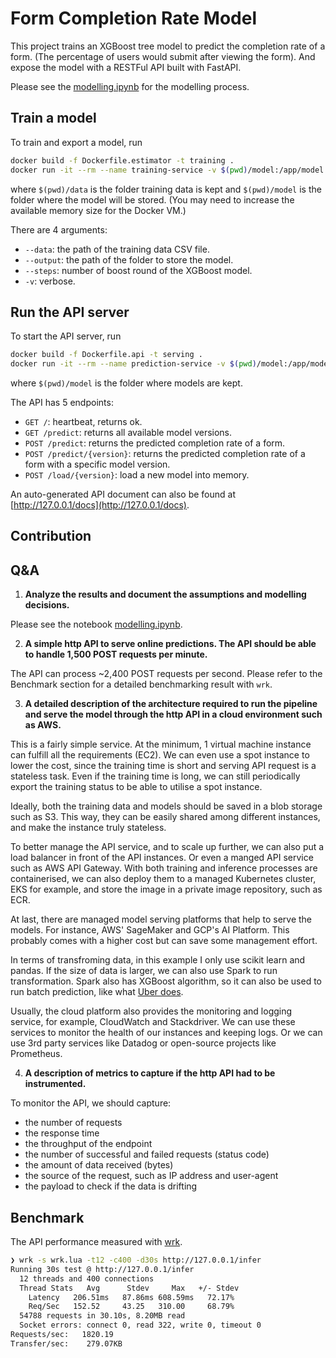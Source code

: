 # Form Completion Rate Model

This project trains an XGBoost tree model to predict the completion rate of a form. (The percentage of users would submit after viewing the form). And expose the model with a RESTFul API built with FastAPI.

Please see the [modelling.ipynb](https://github.com/hhschu/form-completion-rate/blob/master/modelling.ipynb) for the modelling process.

## Train a model

To train and export a model, run

```sh
docker build -f Dockerfile.estimator -t training .
docker run -it --rm --name training-service -v $(pwd)/model:/app/model -v $(pwd)/data:/app/data training --data /app/data/completion_rate.csv --output /app/model/ --steps 20
```

where `$(pwd)/data` is the folder training data is kept and `$(pwd)/model` is the folder where the model will be stored. (You may need to increase the available memory size for the Docker VM.)

There are 4 arguments:

* `--data`: the path of the training data CSV file.
* `--output`: the path of the folder to store the model.
* `--steps`: number of boost round of the XGBoost model.
* `-v`: verbose.

## Run the API server

To start the API server, run

```sh
docker build -f Dockerfile.api -t serving .
docker run -it --rm --name prediction-service -v $(pwd)/model:/app/model -p 80:80 serving
```

where `$(pwd)/model` is the folder where models are kept.

The API has 5 endpoints:

* `GET /`: heartbeat, returns ok.
* `GET /predict`: returns all available model versions.
* `POST /predict`: returns the predicted completion rate of a form.
* `POST /predict/{version}`: returns the predicted completion rate of a form with a specific model version.
* `POST /load/{version}`: load a new model into memory.

An auto-generated API document can also be found at [http://127.0.0.1/docs](http://127.0.0.1/docs).

## Contribution

## Q&A

1. **Analyze the results and document the assumptions and modelling decisions.**

Please see the notebook [modelling.ipynb](https://github.com/hhschu/form-completion-rate/blob/master/modelling.ipynb).

2. **A simple http API to serve online predictions. The API should be able to handle 1,500 POST requests per minute.**

The API can process ~2,400 POST requests per second. Please refer to the Benchmark section for a detailed benchmarking result with `wrk`.

3. **A detailed description of the architecture required to run the pipeline and serve the model through the http API in a cloud environment such as AWS.**

This is a fairly simple service. At the minimum, 1 virtual machine instance can fulfill all the requirements (EC2). We can even use a spot instance to lower the cost, since the training time is short and serving API request is a stateless task. Even if the training time is long, we can still periodically export the training status to be able to utilise a spot instance.

Ideally, both the training data and models should be saved in a blob storage such as S3. This way, they can be easily shared among different instances, and make the instance truly stateless.

To better manage the API service, and to scale up further, we can also put a load balancer in front of the API instances. Or even a manged API service such as AWS API Gateway. With both training and inference processes are containerised, we can also deploy them to a managed Kubernetes cluster, EKS for example, and store the image in a private image repository, such as ECR.

At last, there are managed model serving platforms that help to serve the models. For instance, AWS' SageMaker and GCP's AI Platform. This probably comes with a higher cost but can save some management effort.

In terms of transfroming data, in this example I only use scikit learn and pandas. If the size of data is larger, we can also use Spark to run transformation. Spark also has XGBoost algorithm, so it can also be used to run batch prediction, like what [Uber does](https://eng.uber.com/productionizing-distributed-xgboost/).

Usually, the cloud platform also provides the monitoring and logging service, for example, CloudWatch and Stackdriver. We can use these services to monitor the health of our instances and keeping logs. Or we can use 3rd party services like Datadog or open-source projects like Prometheus.

4. **A description of metrics to capture if the http API had to be instrumented.**

To monitor the API, we should capture:
- the number of requests
- the response time
- the throughput of the endpoint
- the number of successful and failed requests (status code)
- the amount of data received (bytes)
- the source of the request, such as IP address and user-agent
- the payload to check if the data is drifting

## Benchmark

The API performance measured with [wrk](https://github.com/wg/wrk).

```sh
❯ wrk -s wrk.lua -t12 -c400 -d30s http://127.0.0.1/infer
Running 30s test @ http://127.0.0.1/infer
  12 threads and 400 connections
  Thread Stats   Avg      Stdev     Max   +/- Stdev
    Latency   206.51ms   87.86ms 608.59ms   72.17%
    Req/Sec   152.52     43.25   310.00     68.79%
  54788 requests in 30.10s, 8.20MB read
  Socket errors: connect 0, read 322, write 0, timeout 0
Requests/sec:   1820.19
Transfer/sec:    279.07KB
```
